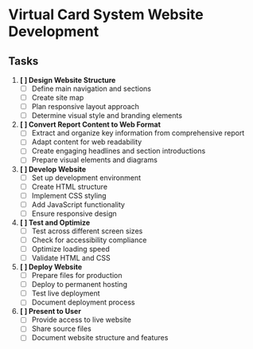 # Virtual Card System Website Development

## Tasks

1. **[ ] Design Website Structure**
   * [ ] Define main navigation and sections
   * [ ] Create site map
   * [ ] Plan responsive layout approach
   * [ ] Determine visual style and branding elements

2. **[ ] Convert Report Content to Web Format**
   * [ ] Extract and organize key information from comprehensive report
   * [ ] Adapt content for web readability
   * [ ] Create engaging headlines and section introductions
   * [ ] Prepare visual elements and diagrams

3. **[ ] Develop Website**
   * [ ] Set up development environment
   * [ ] Create HTML structure
   * [ ] Implement CSS styling
   * [ ] Add JavaScript functionality
   * [ ] Ensure responsive design

4. **[ ] Test and Optimize**
   * [ ] Test across different screen sizes
   * [ ] Check for accessibility compliance
   * [ ] Optimize loading speed
   * [ ] Validate HTML and CSS

5. **[ ] Deploy Website**
   * [ ] Prepare files for production
   * [ ] Deploy to permanent hosting
   * [ ] Test live deployment
   * [ ] Document deployment process

6. **[ ] Present to User**
   * [ ] Provide access to live website
   * [ ] Share source files
   * [ ] Document website structure and features
